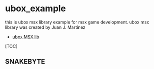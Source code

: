 # ubox_example
this is ubox msx library example for msx game development.
ubox msx library was created by Juan J. Martinez

* [ubox MSX lib](https://www.usebox.net/jjm/ubox-msx-lib/)

[TOC]

## SNAKEBYTE

